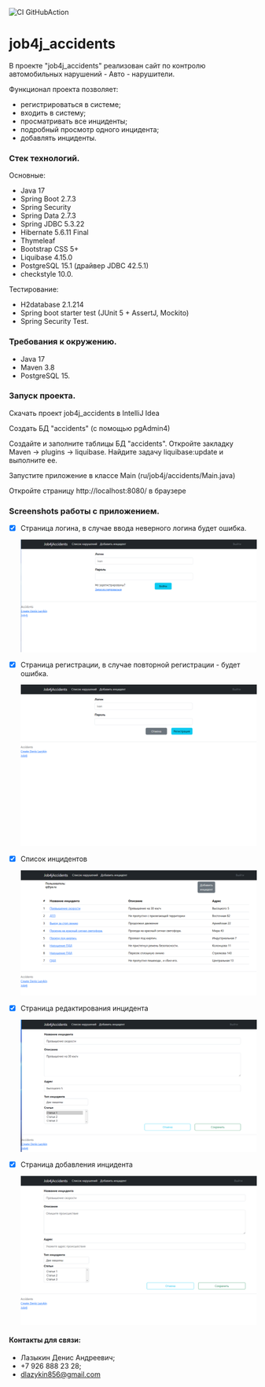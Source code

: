 ![CI GitHubAction](https://github.com/itlazykin/job4j_accidents/actions/workflows/maven.yml/badge.svg)

# job4j_accidents

В проекте "job4j_accidents" реализован сайт по контролю автомобильных нарушений - Авто - нарушители.

Функционал проекта позволяет:

* регистрироваться в системе;
* входить в систему;
* просматривать все инциденты;
* подробный просмотр одного инцидента;
* добавлять инциденты.

### Стек технологий.

Основные:

- Java 17
- Spring Boot 2.7.3
- Spring Security
- Spring Data 2.7.3 
- Spring JDBC 5.3.22 
- Hibernate 5.6.11 Final 
- Thymeleaf
- Bootstrap CSS 5+
- Liquibase 4.15.0
- PostgreSQL 15.1 (драйвер JDBC 42.5.1)
- checkstyle 10.0.

Тестирование:

- H2database 2.1.214
- Spring boot starter test (JUnit 5 + AssertJ, Mockito)
- Spring Security Test.

### Требования к окружению.

- Java 17
- Maven 3.8
- PostgreSQL 15.

### Запуск проекта.
Скачать проект job4j_accidents в IntelliJ Idea

Создать БД "accidents" (с помощью pgAdmin4)

Cоздайте и заполните таблицы БД  "accidents". Откройте закладку Maven -> plugins -> liquibase. Найдите задачу liquibase:update и выполните ее.

Запустите приложение в классе Main (ru/job4j/accidents/Main.java)

Откройте страницу http://localhost:8080/ в браузере

### Screenshots работы с приложением.

- [x] Страница логина, в случае ввода неверного логина будет ошибка.

  ![](images/логин.png)

- [x] Страница регистрации, в случае повторной регистрации - будет ошибка.

  ![](images/регистрация.png)

- [x] Список инцидентов

  ![](images/всеинциденты.png)

- [x] Страница редактирования инцидента

  ![](images/редактировать.png)

- [x] Страница добавления инцидента

  ![](images/добавить.png)


#### Контакты для связи:
* Лазыкин Денис Андреевич;
* +7 926 888 23 28;
* dlazykin856@gmail.com
